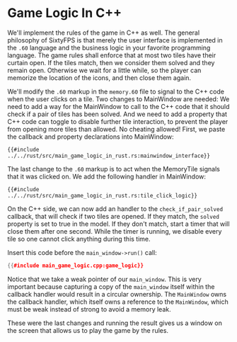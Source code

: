# Game Logic In C++

We'll implement the rules of the game in C++ as well. The general philosophy of SixtyFPS is that merely the user
interface is implemented in the `.60` language and the business logic in your favorite programming
language. The game rules shall enforce that at most two tiles have their curtain open. If the tiles match, then we
consider them solved and they remain open. Otherwise we wait for a little while, so the player can memorize
the location of the icons, and then close them again.

We'll modify the `.60` markup in the `memory.60` file to signal to the C++ code when the user clicks on a tile.
Two changes to <span class="hljs-title">MainWindow</span> are needed: We need to add a way for the MainWindow to call to the C++ code that it should
check if a pair of tiles has been solved. And we need to add a property that C++ code can toggle to disable further
tile interaction, to prevent the player from opening more tiles than allowed. No cheating allowed! First, we paste
the callback and property declarations into <span class="hljs-title">MainWindow</span>:

```60
{{#include ../../rust/src/main_game_logic_in_rust.rs:mainwindow_interface}}
```

The last change to the `.60` markup is to act when the <span class="hljs-title">MemoryTile</span> signals that it was clicked on.
We add the following handler in <span class="hljs-title">MainWindow</span>:

```60
{{#include ../../rust/src/main_game_logic_in_rust.rs:tile_click_logic}}
```

On the C++ side, we can now add an handler to the `check_if_pair_solved` callback, that will check if
two tiles are opened. If they match, the `solved` property is set to true in the model. If they don't
match, start a timer that will close them after one second. While the timer is running, we disable every tile so
one cannot click anything during this time.

Insert this code before the `main_window->run()` call:

```cpp
{{#include main_game_logic.cpp:game_logic}}
```

Notice that we take a weak pointer of our `main_window`. This is very
important because capturing a copy of the `main_window` itself within the callback handler would result in a circular ownership.
The `MainWindow` owns the callback handler, which itself owns a reference to the `MainWindow`, which must be weak
instead of strong to avoid a memory leak.

These were the last changes and running the result gives us a window on the screen that allows us
to play the game by the rules.
